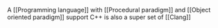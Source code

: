 A [[Programming language]] with [[Procedural paradigm]] and [[Object oriented paradigm]] support
C++ is also a super set of [[Clang]]